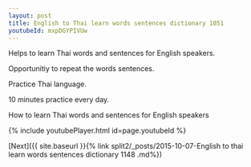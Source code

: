 ```yaml
---
layout: post
title: English to Thai learn words sentences dictionary 1051 
youtubeId: mxpDGYPIVUw
---
```

 
 
Helps to learn Thai words and sentences for English speakers.

Opportunitiy to repeat the words sentences. 

Practice Thai language. 
 
10 minutes practice every day. 
 
How to learn Thai words and sentences for English speakers 
 
{% include youtubePlayer.html id=page.youtubeId %}
 
 
[Next]({{ site.baseurl }}{% link  split2/_posts/2015-10-07-English to thai learn words sentences dictionary 1148 .md%})
 
